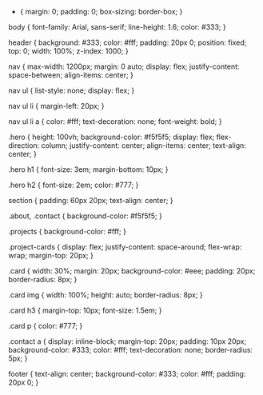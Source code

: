 * {
    margin: 0;
    padding: 0;
    box-sizing: border-box;
}

body {
    font-family: Arial, sans-serif;
    line-height: 1.6;
    color: #333;
}

header {
    background: #333;
    color: #fff;
    padding: 20px 0;
    position: fixed;
    top: 0;
    width: 100%;
    z-index: 1000;
}

nav {
    max-width: 1200px;
    margin: 0 auto;
    display: flex;
    justify-content: space-between;
    align-items: center;
}

nav ul {
    list-style: none;
    display: flex;
}

nav ul li {
    margin-left: 20px;
}

nav ul li a {
    color: #fff;
    text-decoration: none;
    font-weight: bold;
}

.hero {
    height: 100vh;
    background-color: #f5f5f5;
    display: flex;
    flex-direction: column;
    justify-content: center;
    align-items: center;
    text-align: center;
}

.hero h1 {
    font-size: 3em;
    margin-bottom: 10px;
}

.hero h2 {
    font-size: 2em;
    color: #777;
}

section {
    padding: 60px 20px;
    text-align: center;
}

.about, .contact {
    background-color: #f5f5f5;
}

.projects {
    background-color: #fff;
}

.project-cards {
    display: flex;
    justify-content: space-around;
    flex-wrap: wrap;
    margin-top: 20px;
}

.card {
    width: 30%;
    margin: 20px;
    background-color: #eee;
    padding: 20px;
    border-radius: 8px;
}

.card img {
    width: 100%;
    height: auto;
    border-radius: 8px;
}

.card h3 {
    margin-top: 10px;
    font-size: 1.5em;
}

.card p {
    color: #777;
}

.contact a {
    display: inline-block;
    margin-top: 20px;
    padding: 10px 20px;
    background-color: #333;
    color: #fff;
    text-decoration: none;
    border-radius: 5px;
}

footer {
    text-align: center;
    background-color: #333;
    color: #fff;
    padding: 20px 0;
}
